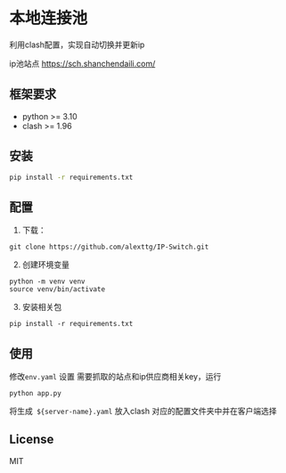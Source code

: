# 本地连接池

利用clash配置，实现自动切换并更新ip

ip池站点
https://sch.shanchendaili.com/



## 框架要求

- python >= 3.10
- clash  >= 1.96


## 安装

```bash
pip install -r requirements.txt
```

## 配置

1. 下载：

```shell
git clone https://github.com/alexttg/IP-Switch.git

```

2. 创建环境变量

```shell
python -m venv venv
source venv/bin/activate

```


3. 安装相关包

```shell
pip install -r requirements.txt

```

## 使用

修改`env.yaml` 设置 需要抓取的站点和ip供应商相关key，运行
    
```shell
python app.py

```

将生成` ${server-name}.yaml`  放入clash 对应的配置文件夹中并在客户端选择



## License

MIT

